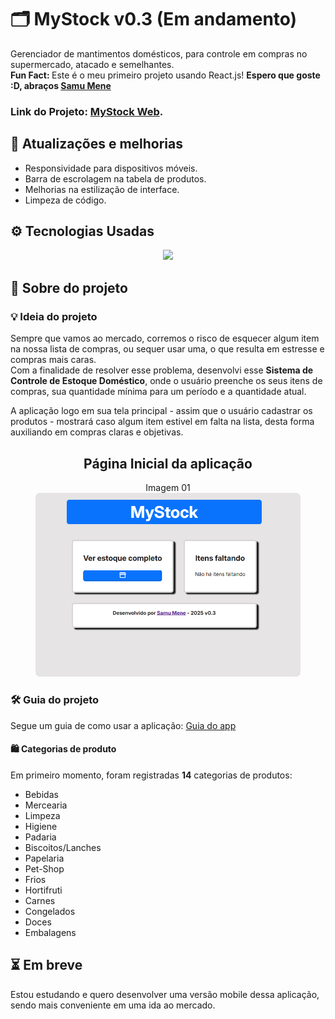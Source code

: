 # 🗂️ MyStock v0.3 (Em andamento)
Gerenciador de mantimentos domésticos, para controle em compras no supermercado, atacado e semelhantes.<br>
<strong>Fun Fact: </strong>Este é o meu primeiro projeto usando React.js! <strong>Espero que goste :D, abraços <a href="https://github.com/SamuMeneDev">Samu Mene</a></strong>
<h3><strong>Link do Projeto: </strong><a href="https://my-stock-eight.vercel.app">MyStock Web</a>.</h3>

## 🔧 Atualizações e melhorias
- Responsividade para dispositivos móveis.
- Barra de escrolagem na tabela de produtos.
- Melhorias na estilização de interface.
- Limpeza de código.

## ⚙️ Tecnologias Usadas
<p align="center">
  <a>
    <img src="https://skillicons.dev/icons?i=html,css,js,react" />
  </a>
</p>

## 📄 Sobre do projeto
### 💡 Ideia do projeto
Sempre que vamos ao mercado, corremos o risco de esquecer algum item na nossa lista de compras, ou sequer usar uma, o que resulta em estresse e compras mais caras.<br>
Com a finalidade de resolver esse problema, desenvolvi esse <strong>Sistema de Controle de Estoque Doméstico</strong>, onde o usuário preenche os seus itens de compras, sua quantidade mínima para um período e a quantidade atual.<br>

A aplicação logo em sua tela principal - assim que o usuário cadastrar os produtos - mostrará caso algum item estivel em falta na lista, desta forma auxiliando em compras claras e objetivas.
<figure align="center" >
    <figcaption align="center">
        <h2>Página Inicial da aplicação</h2>
        <span>Imagem 01</span>
    </figcaption>
    <img src="./capturas/captura01.png" style="border-radius:7px;">
</figure>

### 🛠 Guia do projeto
Segue um guia de como usar a aplicação: <a href="./my-app/README.md">Guia do app</a>

#### 🛍 Categorias de produto
Em primeiro momento, foram registradas <strong>14</strong> categorias de produtos:

- Bebidas
- Mercearia
- Limpeza
- Higiene
- Padaria
- Biscoitos/Lanches
- Papelaria
- Pet-Shop
- Frios
- Hortifruti
- Carnes
- Congelados
- Doces
- Embalagens
## ⏳ Em breve
Estou estudando e quero desenvolver uma versão mobile dessa aplicação, sendo mais conveniente em uma ida ao mercado.
